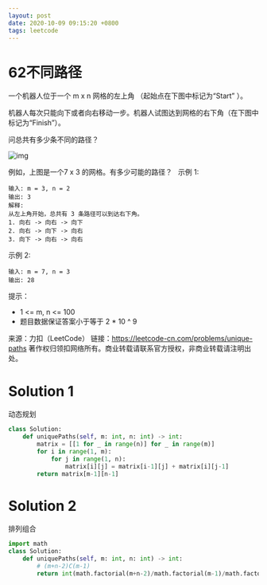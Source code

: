 ```yaml
---
layout: post
date: 2020-10-09 09:15:20 +0800
tags: leetcode
---
```


# 62不同路径

一个机器人位于一个 m x n 网格的左上角 （起始点在下图中标记为“Start” ）。

机器人每次只能向下或者向右移动一步。机器人试图达到网格的右下角（在下图中标记为“Finish”）。

问总共有多少条不同的路径？

![img](https://assets.leetcode-cn.com/aliyun-lc-upload/uploads/2018/10/22/robot_maze.png)

例如，上图是一个7 x 3 的网格。有多少可能的路径？
 
示例 1:
```
输入: m = 3, n = 2
输出: 3
解释:
从左上角开始，总共有 3 条路径可以到达右下角。
1. 向右 -> 向右 -> 向下
2. 向右 -> 向下 -> 向右
3. 向下 -> 向右 -> 向右
```
示例 2:
```
输入: m = 7, n = 3
输出: 28
```
提示：
+ 1 <= m, n <= 100
+ 题目数据保证答案小于等于 2 * 10 ^ 9

来源：力扣（LeetCode）
链接：https://leetcode-cn.com/problems/unique-paths
著作权归领扣网络所有。商业转载请联系官方授权，非商业转载请注明出处。

# Solution 1
动态规划  
``` python
class Solution:
    def uniquePaths(self, m: int, n: int) -> int:
        matrix = [[1 for _ in range(n)] for _ in range(m)]
        for i in range(1, m):
            for j in range(1, n):
                matrix[i][j] = matrix[i-1][j] + matrix[i][j-1]
        return matrix[m-1][n-1]
```

# Solution 2
排列组合  
``` python
import math
class Solution:
    def uniquePaths(self, m: int, n: int) -> int:
        # (m+n-2)C(m-1)
        return int(math.factorial(m+n-2)/math.factorial(m-1)/math.factorial(n-1))
```